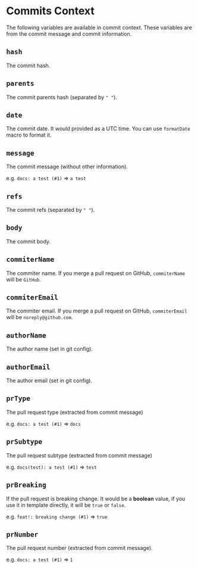 # Commits Context

The following variables are available in commit context. These variables are from the commit message and commit information.

## `hash`

The commit hash.

## `parents`

The commit parents hash (separated by `" "`).

## `date`

The commit date. It would provided as a UTC time. You can use `formatDate` macro to format it.

## `message`

The commit message (without other information).

e.g. `docs: a test (#1)` => `a test`

## `refs`

The commit refs (separated by `" "`).

## `body`

The commit body.

## `commiterName`

The commiter name. If you merge a pull request on GitHub, `commiterName` will be `GitHub`.

## `commiterEmail`

The commiter email. If you merge a pull request on GitHub, `commiterEmail` will be `noreply@github.com`.

## `authorName`

The author name (set in git config).

## `authorEmail`

The author email (set in git config).

## `prType`

The pull request type (extracted from commit message)

e.g. `docs: a test (#1)` => `docs`

## `prSubtype`

The pull request subtype (extracted from commit message)

e.g. `docs(test): a test (#1)` => `test`

## `prBreaking`

If the pull request is breaking change. It would be a **boolean** value, if you use it in template directly, it will be `true` or `false`.

e.g. `feat!: breaking change (#1)` => `true`

## `prNumber`

The pull request number (extracted from commit message).

e.g. `docs: a test (#1)` => `1`
